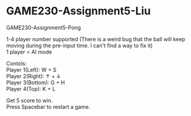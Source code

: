 # GAME230-Assignment5-Liu
GAME230-Assignment5-Pong  
  
1-4 player number supported (There is a weird bug that the ball will keep moving during the pre-input time. I can't find a way to fix it)  
1 player = AI mode  
  
Contols:  
Player 1(Left): W + S  
Player 2(Right): ↑ + ↓  
Player 3(Bottom): G + H  
Player 4(Top): K + L  
  
Get 5 score to win.  
Press Spacebar to restart a game.  
